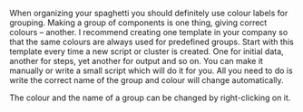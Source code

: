 When organizing your spaghetti you should definitely use colour labels for grouping. Making a group of components is one thing, giving correct colours – another. I recommend creating one template in your company so that the same colours are always used for predefined groups. Start with this template every time a new script or cluster is created. One for initial data, another for steps, yet another for output and so on. You can make it manually or write a small script which will do it for you. All you need to do is write the correct name of the group and colour will change automatically.




The colour and the name of a group can be changed by right-clicking on it.

